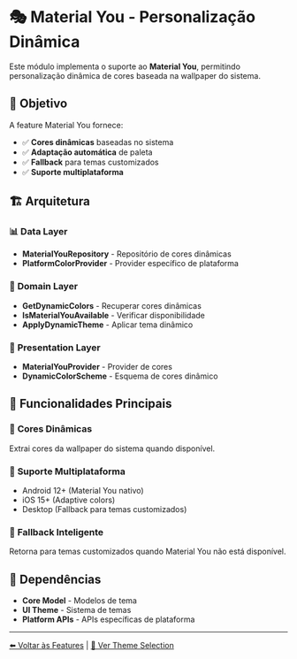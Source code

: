 # 🎭 Material You - Personalização Dinâmica

Este módulo implementa o suporte ao **Material You**, permitindo personalização dinâmica de cores baseada na wallpaper do sistema.

## 🎯 Objetivo

A feature Material You fornece:
- ✅ **Cores dinâmicas** baseadas no sistema
- ✅ **Adaptação automática** de paleta
- ✅ **Fallback** para temas customizados
- ✅ **Suporte multiplataforma**

## 🏗️ Arquitetura

### 📊 **Data Layer**
- **MaterialYouRepository** - Repositório de cores dinâmicas
- **PlatformColorProvider** - Provider específico de plataforma

### 🧠 **Domain Layer**
- **GetDynamicColors** - Recuperar cores dinâmicas
- **IsMaterialYouAvailable** - Verificar disponibilidade
- **ApplyDynamicTheme** - Aplicar tema dinâmico

### 🎨 **Presentation Layer**
- **MaterialYouProvider** - Provider de cores
- **DynamicColorScheme** - Esquema de cores dinâmico

## 🔧 Funcionalidades Principais

### 🎨 **Cores Dinâmicas**
Extrai cores da wallpaper do sistema quando disponível.

### 📱 **Suporte Multiplataforma**
- Android 12+ (Material You nativo)
- iOS 15+ (Adaptive colors)
- Desktop (Fallback para temas customizados)

### 🔄 **Fallback Inteligente**
Retorna para temas customizados quando Material You não está disponível.

## 🔗 Dependências

- **Core Model** - Modelos de tema
- **UI Theme** - Sistema de temas
- **Platform APIs** - APIs específicas de plataforma

---

[⬅️ Voltar às Features](../README.md) | [🎨 Ver Theme Selection](../theme_selection/README.md)